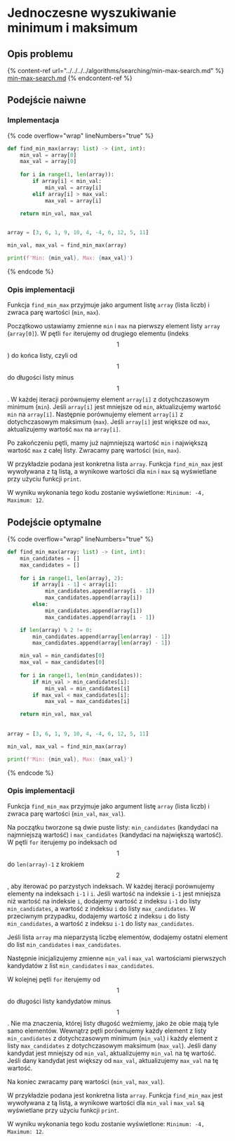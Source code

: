 # Jednoczesne wyszukiwanie minimum i maksimum

## Opis problemu

{% content-ref url="../../../../algorithms/searching/min-max-search.md" %}
[min-max-search.md](../../../../algorithms/searching/min-max-search.md)
{% endcontent-ref %}

## Podejście naiwne

### Implementacja

{% code overflow="wrap" lineNumbers="true" %}
```python
def find_min_max(array: list) -> (int, int):
    min_val = array[0]
    max_val = array[0]
    
    for i in range(1, len(array)):
        if array[i] < min_val:
            min_val = array[i]
        elif array[i] > max_val:
            max_val = array[i]

    return min_val, max_val
    

array = [3, 6, 1, 9, 10, 4, -4, 6, 12, 5, 11]

min_val, max_val = find_min_max(array)

print(f'Min: {min_val}, Max: {max_val}')
```
{% endcode %}

### Opis implementacji

Funkcja `find_min_max` przyjmuje jako argument listę `array` (lista liczb) i zwraca parę wartości (`min`, `max`).

Początkowo ustawiamy zmienne `min` i `max` na pierwszy element listy `array` (`array[0]`). W pętli `for` iterujemy od drugiego elementu (indeks $$1$$) do końca listy, czyli od $$1$$ do długości listy minus $$1$$. W każdej iteracji porównujemy element `array[i]` z dotychczasowym minimum (`min`). Jeśli `array[i]` jest mniejsze od `min`, aktualizujemy wartość `min` na `array[i]`. Następnie porównujemy element `array[i]` z dotychczasowym maksimum (`max`). Jeśli `array[i]` jest większe od `max`, aktualizujemy wartość `max` na `array[i]`.

Po zakończeniu pętli, mamy już najmniejszą wartość `min` i największą wartość `max` z całej listy. Zwracamy parę wartości (`min`, `max`).

W przykładzie podana jest konkretna lista `array`. Funkcja `find_min_max` jest wywoływana z tą listą, a wynikowe wartości dla `min` i `max` są wyświetlane przy użyciu funkcji `print`.

W wyniku wykonania tego kodu zostanie wyświetlone: `Minimum: -4, Maximum: 12`.

## Podejście optymalne

{% code overflow="wrap" lineNumbers="true" %}
```python
def find_min_max(array: list) -> (int, int):
    min_candidates = []
    max_candidates = []
    
    for i in range(1, len(array), 2):
        if array[i - 1] < array[i]:
            min_candidates.append(array[i - 1])
            max_candidates.append(array[i])
        else:
            min_candidates.append(array[i])
            max_candidates.append(array[i - 1])

    if len(array) % 2 != 0:
        min_candidates.append(array[len(array) - 1])
        max_candidates.append(array[len(array) - 1])

    min_val = min_candidates[0]
    max_val = max_candidates[0]
    
    for i in range(1, len(min_candidates)):
        if min_val > min_candidates[i]:
            min_val = min_candidates[i]
        if max_val < max_candidates[i]:
            max_val = max_candidates[i]

    return min_val, max_val
    
    
array = [3, 6, 1, 9, 10, 4, -4, 6, 12, 5, 11]

min_val, max_val = find_min_max(array)

print(f'Min: {min_val}, Max: {max_val}')
```
{% endcode %}

### Opis implementacji

Funkcja `find_min_max` przyjmuje jako argument listę `array` (lista liczb) i zwraca parę wartości (`min_val`, `max_val`).

Na początku tworzone są dwie puste listy: `min_candidates` (kandydaci na najmniejszą wartość) i `max_candidates` (kandydaci na największą wartość).
W pętli `for` iterujemy po indeksach od $$1$$ do `len(array)-1` z krokiem $$2$$, aby iterować po parzystych indeksach.
W każdej iteracji porównujemy elementy na indeksach `i-1` i `i`. Jeśli wartość na indeksie `i-1` jest mniejsza niż wartość na indeksie `i`, dodajemy wartość z indeksu `i-1` do listy `min_candidates`, a wartość z indeksu `i` do listy `max_candidates`. W przeciwnym przypadku, dodajemy wartość z indeksu `i` do listy `min_candidates`, a wartość z indeksu `i-1` do listy `max_candidates`.

Jeśli lista `array` ma nieparzystą liczbę elementów, dodajemy ostatni element do list `min_candidates` i `max_candidates`.

Następnie inicjalizujemy zmienne `min_val` i `max_val` wartościami pierwszych kandydatów z list `min_candidates` i `max_candidates`.

W kolejnej pętli `for` iterujemy od $$1$$ do długości listy kandydatów minus $$1$$. Nie ma znaczenia, której listy długość weźmiemy, jako że obie mają tyle samo elementów. Wewnątrz pętli porównujemy każdy element z listy `min_candidates` z dotychczasowym minimum (`min_val`) i każdy element z listy `max_candidates` z dotychczasowym maksimum (`max_val`). Jeśli dany kandydat jest mniejszy od `min_val`, aktualizujemy `min_val` na tę wartość. Jeśli dany kandydat jest większy od `max_val`, aktualizujemy `max_val` na tę wartość.

Na koniec zwracamy parę wartości (`min_val`, `max_val`).

W przykładzie podana jest konkretna lista `array`. Funkcja `find_min_max` jest wywoływana z tą listą, a wynikowe wartości dla `min_val` i `max_val` są wyświetlane przy użyciu funkcji `print`.

W wyniku wykonania tego kodu zostanie wyświetlone: `Minimum: -4, Maximum: 12`.
